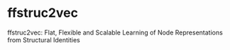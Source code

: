 # ffstruc2vec
ffstruc2vec: Flat, Flexible and Scalable Learning of Node Representations from Structural Identities
